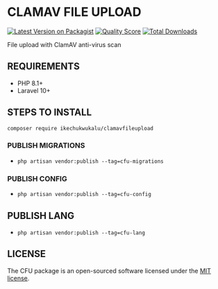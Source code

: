 # CLAMAV FILE UPLOAD

[![Latest Version on Packagist](https://img.shields.io/packagist/v/ikechukwukalu/clamavfileupload?style=flat-square)](https://packagist.org/packages/ikechukwukalu/clamavfileupload)
[![Quality Score](https://img.shields.io/scrutinizer/quality/g/ikechukwukalu/clamavfileupload/main?style=flat-square)](https://scrutinizer-ci.com/g/ikechukwukalu/clamavfileupload/)
[![Total Downloads](https://img.shields.io/packagist/dt/ikechukwukalu/clamavfileupload?style=flat-square)](https://packagist.org/packages/ikechukwukalu/clamavfileupload)

File upload with ClamAV anti-virus scan

## REQUIREMENTS

- PHP 8.1+
- Laravel 10+

## STEPS TO INSTALL

``` shell
composer require ikechukwukalu/clamavfileupload
```

### PUBLISH MIGRATIONS

- `php artisan vendor:publish --tag=cfu-migrations`

### PUBLISH CONFIG

- `php artisan vendor:publish --tag=cfu-config`

## PUBLISH LANG

- `php artisan vendor:publish --tag=cfu-lang`

## LICENSE

The CFU package is an open-sourced software licensed under the [MIT license](https://opensource.org/licenses/MIT).
